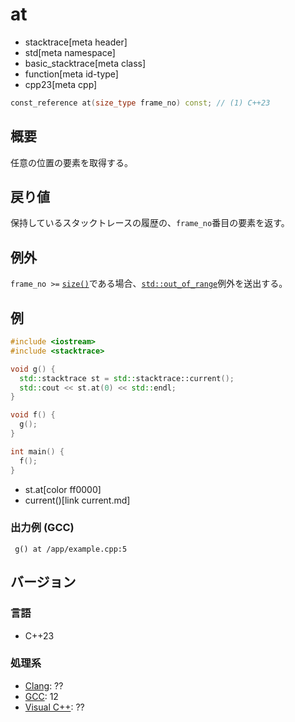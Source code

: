 # at
* stacktrace[meta header]
* std[meta namespace]
* basic_stacktrace[meta class]
* function[meta id-type]
* cpp23[meta cpp]

```cpp
const_reference at(size_type frame_no) const; // (1) C++23
```

## 概要
任意の位置の要素を取得する。


## 戻り値
保持しているスタックトレースの履歴の、`frame_no`番目の要素を返す。


## 例外
`frame_no >=` [`size()`](size.md)である場合、[`std::out_of_range`](/reference/stdexcept.md)例外を送出する。


## 例
```cpp example
#include <iostream>
#include <stacktrace>

void g() {
  std::stacktrace st = std::stacktrace::current();
  std::cout << st.at(0) << std::endl;
}

void f() {
  g();
}

int main() {
  f();
}
```
* st.at[color ff0000]
* current()[link current.md]

### 出力例 (GCC)
```
 g() at /app/example.cpp:5
```


## バージョン
### 言語
- C++23

### 処理系
- [Clang](/implementation.md#clang): ??
- [GCC](/implementation.md#gcc): 12
- [Visual C++](/implementation.md#visual_cpp): ??
